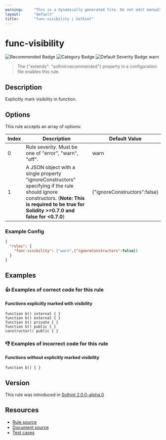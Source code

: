 ```yaml
---
warning:     "This is a dynamically generated file. Do not edit manually."
layout:      "default"
title:       "func-visibility | Solhint"
---
```


# func-visibility
![Recommended Badge](https://img.shields.io/badge/-Recommended-brightgreen)
![Category Badge](https://img.shields.io/badge/-Security%20Rules-informational)
![Default Severity Badge warn](https://img.shields.io/badge/Default%20Severity-warn-yellow)
> The {"extends": "solhint:recommended"} property in a configuration file enables this rule.


## Description
Explicitly mark visibility in function.

## Options
This rule accepts an array of options:

| Index | Description                                                                                                                                                                                    | Default Value                |
| ----- | ---------------------------------------------------------------------------------------------------------------------------------------------------------------------------------------------- | ---------------------------- |
| 0     | Rule severity. Must be one of "error", "warn", "off".                                                                                                                                          | warn                         |
| 1     | A JSON object with a single property "ignoreConstructors" specifying if the rule should ignore constructors. (**Note: This is required to be true for Solidity >=0.7.0 and false for <0.7.0**) | {"ignoreConstructors":false} |


### Example Config
```json
{
  "rules": {
    "func-visibility": ["warn",{"ignoreConstructors":false}]
  }
}
```


## Examples
### 👍 Examples of **correct** code for this rule

#### Functions explicitly marked with visibility

```solidity
function b() internal { }
function b() external { }
function b() private { }
function b() public { }
constructor() public { }
```

### 👎 Examples of **incorrect** code for this rule

#### Functions without explicitly marked visibility

```solidity
function b() { }
```

## Version
This rule was introduced in [Solhint 2.0.0-alpha.0](https://github.com/protofire/solhint/blob/v2.0.0-alpha.0)

## Resources
- [Rule source](https://github.com/protofire/solhint/blob/master/lib/rules/security/func-visibility.js)
- [Document source](https://github.com/protofire/solhint/blob/master/docs/rules/security/func-visibility.md)
- [Test cases](https://github.com/protofire/solhint/blob/master/test/rules/security/func-visibility.js)
